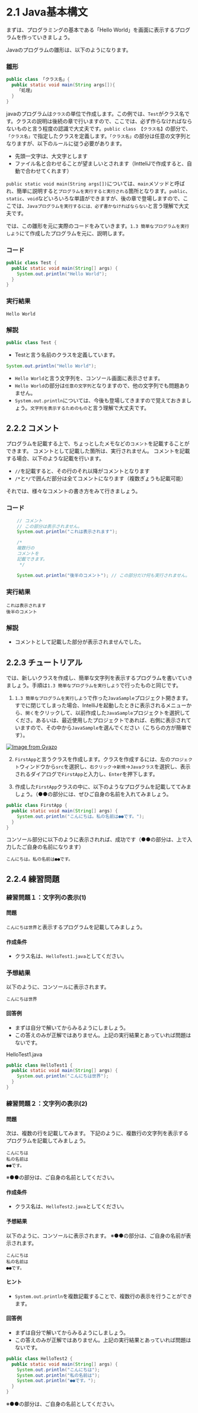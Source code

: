 # 2.1 Java基本構文

まずは、プログラミングの基本である「Hello World」を画面に表示するプログラムを作っていきましょう。

Javaのプログラムの雛形は、以下のようになります。

### 雛形

```java
public class 「クラス名」{
  public static void main(String args[]){
    「処理」
  }
}
```

javaのプログラムは`クラス`の単位で作成します。この例では、`Test`がクラス名です。クラスの説明は後続の章で行いますので、ここでは、必ず作らなければならないものと言う程度の認識で大丈夫です。`public class 【クラス名】`の部分で、`「クラス名」`で指定したクラスを定義します。`「クラス名」`の部分は任意の文字列となりますが、以下のルールに従う必要があります。
- 先頭一文字は、大文字とします
- ファイル名と合わせることが望ましいとされます（IntteliJで作成すると、自動で合わせてくれます）

`public static void main(String args[])`については、`main`メソッドと呼ばれ、簡単に説明すると`プログラムを実行すると実行される`箇所となります。`public`、`static`、`void`などいろいろな単語ができますが、後の章で登場しますので、ここでは、`Javaプログラムを実行するには、必ず書かなければならない`と言う理解で大丈夫です。

では、この雛形を元に実際のコードをみていきます。`1.3 簡単なプログラムを実行しよう`にて作成したプログラムを元に、説明します。

### コード
```java
public class Test {
  public static void main(String[] args) {
    System.out.println("Hello World");
  }
}
```

### 実行結果
```
Hello World
```

### 解説
```java
public class Test {
```
- Testと言う名前のクラスを定義しています。

```java
System.out.println("Hello World");
```
- `Hello World`と言う文字列を、コンソール画面に表示させます。
- `Hello World`の部分は`任意の文字列`となりますので、他の文字列でも問題ありません。
- `System.out.println`については、今後も登場してきますので覚えておきましょう。`文字列を表示するためのもの`と言う理解で大丈夫です。

## 2.2.2 コメント

プログラムを記載する上で、ちょっとしたメモなどの`コメント`を記載することができます。
コメントとして記載した箇所は、実行されません。
コメントを記載する場合、以下のような記載を行います。
- `//`を記載すると、その行のそれ以降がコメントとなります
- `/*`と`*/`で囲んだ部分は全てコメントになります（複数ぎょうも記載可能）

それでは、様々なコメントの書き方をみて行きましょう。

### コード
```java
    // コメント
    // この部分は表示されません。
    System.out.println("これは表示されます");

    /*
    複数行の
    コメントを
    記載できます。
     */

    System.out.println("後半のコメント"); // この部分だけ何も実行されません。
```

### 実行結果
```
これは表示されます
後半のコメント
```

### 解説
- コメントとして記載した部分が表示されませんでした。

## 2.2.3 チュートリアル
では、新しいクラスを作成し、簡単な文字列を表示するプログラムを書いていきましょう。手順は`1.3 簡単なプログラムを実行しよう`で行ったものと同じです。

1. `1.3 簡単なプログラムを実行しよう`で作った`JavaSample`プロジェクト開きます。すでに閉じてしまった場合、IntelliJを起動したときに表示されるメニューから、`開く`をクリックして、以前作成した`JavaSample`プロジェクトを選択してくださ。あるいは、最近使用したプロジェクトであれば、右側に表示されていますので、その中から`JavaSample`を選んでください（こちらの方が簡単です）。

[![Image from Gyazo](https://i.gyazo.com/8b9446bcdd626bc9b744c03ae4c64ee3.png)](https://gyazo.com/8b9446bcdd626bc9b744c03ae4c64ee3)

2. `FirstApp`と言うクラスを作成します。クラスを作成するには、左の`プロジェクト`ウィンドウから`src`を選択し、`右クリック`→`新規`→`Javaクラス`を選択し、表示されるダイアログで`FirstApp`と入力し、`Enter`を押下します。

3. 作成した`FirstApp`クラスの中に、以下のようなプログラムを記載しててみましょう。（●●の部分には、ぜひご自身の名前を入れてみましょう。

```java
public class FirstApp {
  public static void main(String[] args) {
    System.out.println("こんにちは。私の名前は●●です。");
  }
}
```

コンソール部分に以下のように表示されれば、成功です（●●の部分は、上で入力したご自身の名前になります）
```
こんにちは。私の名前は●●です。
```

## 2.2.4 練習問題

### 練習問題１：文字列の表示(1)
#### 問題
`こんにちは世界`と表示するプログラムを記載してみましょう。

#### 作成条件
- クラス名は、`HelloTest1.java`としてください。

### 予想結果
以下のように、コンソールに表示されます。
```
こんにちは世界
```

#### 回答例
- まずは自分で解いてからみるようにしましょう。
- この答えのみが正解ではありません。上記の実行結果とあっていれば問題はないです。

HelloTest1.java
```java
public class HelloTest1 {
  public static void main(String[] args) {
    System.out.println("こんにちは世界");
  }
}
```

### 練習問題２：文字列の表示(2)

#### 問題
次は、複数の行を記載してみます。
下記のように、複数行の文字列を表示するプログラムを記載してみましょう。

```
こんにちは
私の名前は
●●です。
```
※●●の部分は、ご自身の名前としてください。

#### 作成条件
- クラス名は、`HelloTest2.java`としてください。

#### 予想結果
以下のように、コンソールに表示されます。
※●●の部分は、ご自身の名前が表示されます。
```
こんにちは
私の名前は
●●です。
```

#### ヒント
- `System.out.println`を複数記載することで、複数行の表示を行うことができます。

#### 回答例
- まずは自分で解いてからみるようにしましょう。
- この答えのみが正解ではありません。上記の実行結果とあっていれば問題はないです。

```java
public class HelloTest2 {
  public static void main(String[] args) {
    System.out.println("こんにちは");
    System.out.println("私の名前は");
    System.out.println("●●です。");
  }
}
```
※●●の部分は、ご自身の名前としてください。
